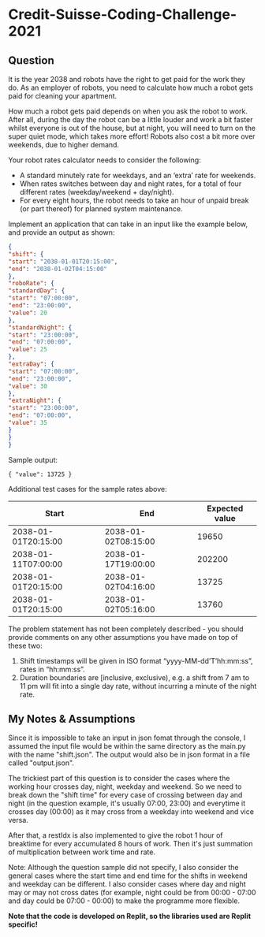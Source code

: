 # Credit-Suisse-Coding-Challenge-2021

## Question

It is the year 2038 and robots have the right to get paid for the work they do. As an employer of robots, you need to calculate how much a robot gets paid for cleaning your apartment.

How much a robot gets paid depends on when you ask the robot to work. After all, during the day the robot can be a little louder and work a bit faster whilst everyone is out of the house, but at night, you will need to turn on the super quiet mode, which takes more effort! Robots also cost a bit more over weekends, due to higher demand.

Your robot rates calculator needs to consider the following:

- A standard minutely rate for weekdays, and an ‘extra’ rate for weekends.
- When rates switches between day and night rates, for a total of four different rates (weekday/weekend + day/night).
- For every eight hours, the robot needs to take an hour of unpaid break (or part thereof) for planned system maintenance.

Implement an application that can take in an input like the example below, and provide an output as shown:
```json
{
"shift": {
"start": "2038-01-01T20:15:00",
"end": "2038-01-02T04:15:00"
},
"roboRate": {
"standardDay": {
"start": "07:00:00",
"end": "23:00:00",
"value": 20
},
"standardNight": {
"start": "23:00:00",
"end": "07:00:00",
"value": 25
},
"extraDay": {
"start": "07:00:00",
"end": "23:00:00",
"value": 30
},
"extraNight": {
"start": "23:00:00",
"end": "07:00:00",
"value": 35
}
}
}
```
Sample output:

`{ "value": 13725 }`

Additional test cases for the sample rates above:

| Start | End | Expected value |
| ----- | --- | -------------- |
| 2038-01-01T20:15:00 | 2038-01-02T08:15:00 | 19650 |
| 2038-01-11T07:00:00 | 2038-01-17T19:00:00 | 202200 |
| 2038-01-01T20:15:00 | 2038-01-02T04:16:00 | 13725 |
| 2038-01-01T20:15:00 | 2038-01-02T05:16:00 | 13760 |

The problem statement has not been completely described - you should provide comments on any other assumptions you have made on top of these two:

1. Shift timestamps will be given in ISO format “yyyy-MM-dd’T’hh:mm:ss”, rates in “hh:mm:ss”.
2. Duration boundaries are \[inclusive, exclusive), e.g. a shift from 7 am to 11 pm will fit into a single day rate, without incurring a minute of the night rate.

## My Notes & Assumptions

Since it is impossible to take an input in json fomat through the console, I assumed the input file would be within the same directory as the main.py with the name "shift.json". The output would also be in json format in a file called "output.json".

The trickiest part of this question is to consider the cases where the working hour crosses day, night, weekday and weekend. So we need to break down the "shift time" for every case of crossing between day and night (in the question example, it's usually 07:00, 23:00) and everytime it crosses day (00:00) as it may cross from a weekday into weekend and vice versa.

After that, a restIdx is also implemented to give the robot 1 hour of breaktime for every accumulated 8 hours of work. Then it's just summation of multiplication between work time and rate.

Note: Although the question sample did not specify, I also consider the general cases where the start time and end time for the shifts in weekend and weekday can be different. I also consider cases where day and night may or may not cross dates (for example, night could be from 00:00 - 07:00 and day could be 07:00 - 00:00) to make the programme more flexible.

**Note that the code is developed on Replit, so the libraries used are Replit specific!**
